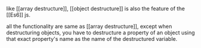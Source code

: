 like [[array destructure]], [[object destructure]] is also the feature of the [[Es6]] js.

all the functionality are same as [[array destructure]],  except when destructuring objects, you have to destructure a property of an object using that exact property's name as the name of the destructured variable.